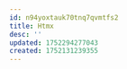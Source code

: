 ```yaml
---
id: n94yoxtauk70tnq7qvmtfs2
title: Htmx
desc: ''
updated: 1752294277043
created: 1752131239355
---
```


## 



